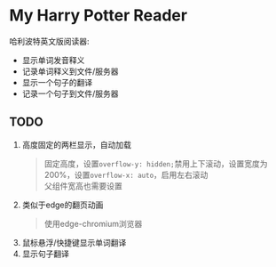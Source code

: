 # My Harry Potter Reader

哈利波特英文版阅读器:

- 显示单词发音释义
- 记录单词释义到文件/服务器
- 显示一个句子的翻译
- 记录一个句子到文件/服务器

## TODO

1. 高度固定的两栏显示，自动加载
   > 固定高度，设置`overflow-y: hidden;`禁用上下滚动，设置宽度为200%，设置`overflow-x: auto`，启用左右滚动  
   > 父组件宽高也需要设置
2. 类似于edge的翻页动画
   > 使用edge-chromium浏览器
3. 鼠标悬浮/快捷键显示单词翻译
4. 显示句子翻译
